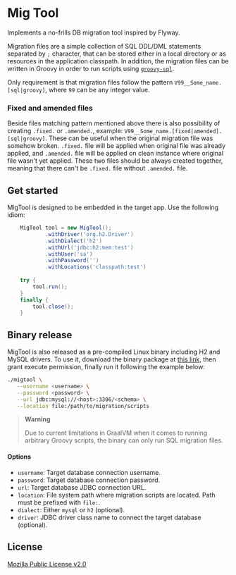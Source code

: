 # Mig Tool

Implements a no-frills DB migration tool inspired by Flyway. 

Migration files are a simple collection of SQL DDL/DML statements separated by `;` character, 
that can be stored either in a local directory or as resources in the application
classpath.
In addition, the migration files can be written in Groovy in order to run scripts using [`groovy-sql`](https://groovy-lang.org/databases.html).

Only requirement is that migration files follow the pattern `V99__Some_name.[sql|groovy]`, where 
`99` can be any integer value.

### Fixed and amended files

Beside files matching pattern mentioned above there is also possibility of creating `.fixed.` or `.amended.`, 
example: `V99__Some_name.[fixed|amended].[sql|groovy]`.
These can be useful when the original migration file was somehow broken. `.fixed.` file will be applied when original file was already applied,
and `.amended.` file will be applied on clean instance where original file wasn't yet applied. These two files should be always created together,
meaning that there can't be `.fixed.` file without `.amended.` file.


## Get started 

MigTool is designed to be embedded in the target app. Use the following idiom: 

```groovy
    MigTool tool = new MigTool();
            .withDriver('org.h2.Driver')
            .withDialect('h2')
            .withUrl('jdbc:h2:mem:test')
            .withUser('sa')
            .withPassword('')
            .withLocations('classpath:test')
      
    try {
        tool.run();
    }
    finally {
        tool.close();
    }
``` 

## Binary release 

MigTool is also released as a pre-compiled Linux binary including H2 and MySQL drivers. To use it, download the 
binary package at [this link](https://github.com/seqeralabs/migtool/releases/latest), then grant execute permission, 
finally run it following the example below:

```bash
./migtool \
   --username <username> \
   --password <password> \
   --url jdbc:mysql://<host>:3306/<schema> \
   --location file:/path/to/migration/scripts
```

> **Warning**
>
> Due to current limitations in GraalVM when it comes to running arbitrary Groovy scripts, the binary can only run SQL migration files.

                                                        
#### Options 

* `username`: Target database connection username.
* `password`: Target database connection password.
* `url`: Target database JDBC connection URL.
* `location`: File system path where migration scripts are located. Path must be prefixed with `file:`.
* `dialect`: Either `mysql` or `h2` (optional).
* `driver`: JDBC driver class name to connect the target database (optional).

## License 

[Mozilla Public License v2.0](LICENSE.txt)

